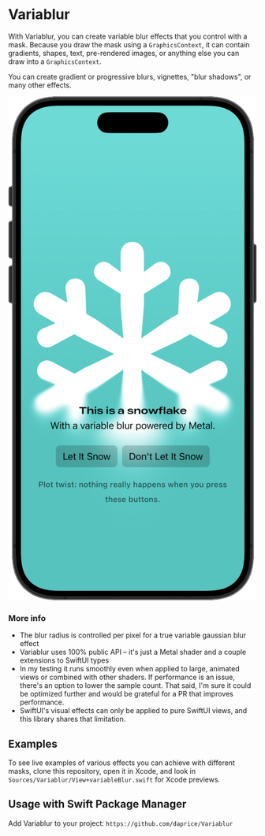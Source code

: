 # Variablur

With Variablur, you can create variable blur effects that you control with a mask. Because you draw the mask using a `GraphicsContext`, it can contain gradients, shapes, text, pre-rendered images, or anything else you can draw into a `GraphicsContext`.

You can create gradient or progressive blurs, vignettes, "blur shadows", or many other effects.

![Example of a blurred snowflake background behind some demo UI.](Sources/Variablur/Documentation.docc/Resources/ui-background-example@2x.png)

### More info

- The blur radius is controlled per pixel for a true variable gaussian blur effect
- Variablur uses 100% public API – it's just a Metal shader and a couple extensions to SwiftUI types
- In my testing it runs smoothly even when applied to large, animated views or combined with other shaders. If performance is an issue, there's an option to lower the sample count. That said, I'm sure it could be optimized further and would be grateful for a PR that improves performance.
- SwiftUI's visual effects can only be applied to pure SwiftUI views, and this library shares that limitation.

## Examples

To see live examples of various effects you can achieve with different masks, clone this repository, open it in Xcode, and look in `Sources/Variablur/View+variableBlur.swift` for Xcode previews.

## Usage with Swift Package Manager

Add Variablur to your project: `https://github.com/daprice/Variablur`
